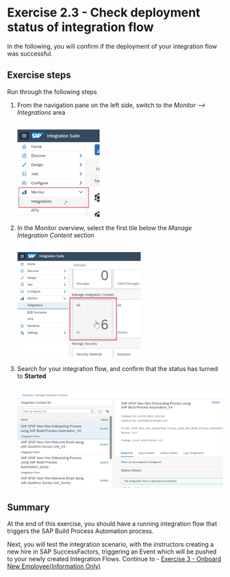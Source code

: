 # Exercise 2.3 - Check deployment status of integration flow

In the following, you will confirm if the deployment of your integration flow was successful.

## Exercise steps

Run through the following steps
1. From the navigation pane on the left side, switch to the *Monitor --> Integrations* area

    <br><img src="/exercises/ex1/images/01-0015.png" width=40% height=40%>

2. In the Monitor overview, select the first tile below the *Manage Integration Content* section

    <br><img src="/exercises/ex1/images/01-0016.png" width=60% height=60%>

3. Search for your integration flow, and confirm that the status has turned to **Started**

    <br>![Design menu](/exercises/ex2/images/02-0009.png)

## Summary

At the end of this exercise, you should have a running integration flow that triggers the SAP Build Process Automation process.

Next, you will test the integration scenario, with the instructors creating a new hire in SAP SuccessFactors, triggering an Event which will be pushed to your newly created Integration Flows. Continue to - [Exercise 3 - Onboard New Employee(Information Only)](ex3/README.md)

